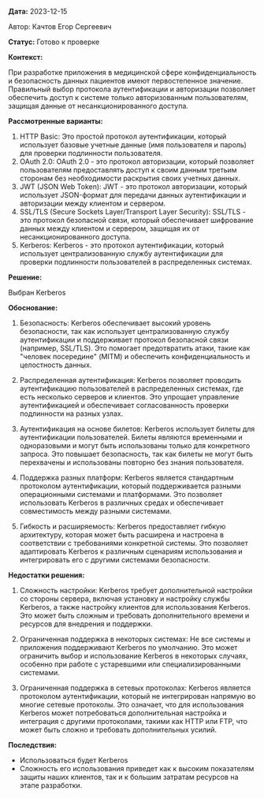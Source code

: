 **Дата:** 2023-12-15

Автор: Качтов Егор Сергеевич

**Статус:** Готово к проверке

**Контекст:**

При разработке приложения в медицинской сфере конфиденциальность и безопасность данных пациентов имеют первостепенное значение. Правильный выбор протокола аутентификации и авторизации позволяет обеспечить доступ к системе только авторизованным пользователям, защищая данные от несанкционированного доступа.

**Рассмотренные варианты:**

1. HTTP Basic: Это простой протокол аутентификации, который использует базовые учетные данные (имя пользователя и пароль) для проверки подлинности пользователя.
2. OAuth 2.0: OAuth 2.0 - это протокол авторизации, который позволяет пользователям предоставлять доступ к своим данным третьим сторонам без необходимости раскрытия своих учетных данных.
3. JWT (JSON Web Token): JWT - это протокол авторизации, который использует JSON-формат для передачи данных аутентификации и авторизации между клиентом и сервером.
4. SSL/TLS (Secure Sockets Layer/Transport Layer Security): SSL/TLS - это протокол безопасной связи, который обеспечивает шифрование данных между клиентом и сервером, защищая их от несанкционированного доступа.
5. Kerberos: Kerberos - это протокол аутентификации, который использует централизованную службу аутентификации для проверки подлинности пользователей в распределенных системах.

**Решение:**

Выбран Kerberos

**Обоснование:**

1. Безопасность: Kerberos обеспечивает высокий уровень безопасности, так как использует централизованную службу аутентификации и поддерживает протокол безопасной связи (например, SSL/TLS). Это помогает предотвратить атаки, такие как "человек посередине" (MITM) и обеспечить конфиденциальность и целостность данных.

2. Распределенная аутентификация: Kerberos позволяет проводить аутентификацию пользователей в распределенных системах, где есть несколько серверов и клиентов. Это упрощает управление аутентификацией и обеспечивает согласованность проверки подлинности на разных узлах.

3. Аутентификация на основе билетов: Kerberos использует билеты для аутентификации пользователей. Билеты являются временными и одноразовыми и могут быть использованы только для конкретного запроса. Это повышает безопасность, так как билеты не могут быть перехвачены и использованы повторно без знания пользователя.

4. Поддержка разных платформ: Kerberos является стандартным протоколом аутентификации, который поддерживается разными операционными системами и платформами. Это позволяет использовать Kerberos в различных средах и обеспечивает совместимость между разными системами.

5. Гибкость и расширяемость: Kerberos предоставляет гибкую архитектуру, которая может быть расширена и настроена в соответствии с требованиями конкретной системы. Это позволяет адаптировать Kerberos к различным сценариям использования и интегрировать его с другими системами безопасности.

**Недостатки решения:**

1. Сложность настройки: Kerberos требует дополнительной настройки со стороны сервера, включая установку и настройку службы Kerberos, а также настройку клиентов для использования Kerberos. Это может быть сложным и требовать дополнительного времени и ресурсов для внедрения и поддержки.

2. Ограниченная поддержка в некоторых системах: Не все системы и приложения поддерживают Kerberos по умолчанию. Это может ограничить выбор и использование Kerberos в некоторых случаях, особенно при работе с устаревшими или специализированными системами.

3. Ограниченная поддержка в сетевых протоколах: Kerberos является протоколом аутентификации, который не интегрирован напрямую во многие сетевые протоколы. Это означает, что для использования Kerberos может потребоваться дополнительная настройка и интеграция с другими протоколами, такими как HTTP или FTP, что может быть сложно и требовать дополнительных усилий.

**Последствия:**

- Использоваться будет Kerberos
- Сложность его использования приведет как к высоким показателям защиты наших клиентов, так и к большим затратам ресурсов на этапе разработки.